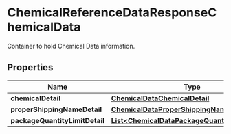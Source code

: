 

# ChemicalReferenceDataResponseChemicalData

Container to hold Chemical Data information.

## Properties

| Name | Type | Description | Notes |
|------------ | ------------- | ------------- | -------------|
|**chemicalDetail** | [**ChemicalDataChemicalDetail**](ChemicalDataChemicalDetail.md) |  |  [optional] |
|**properShippingNameDetail** | [**ChemicalDataProperShippingNameDetail**](ChemicalDataProperShippingNameDetail.md) |  |  [optional] |
|**packageQuantityLimitDetail** | [**List&lt;ChemicalDataPackageQuantityLimitDetail&gt;**](ChemicalDataPackageQuantityLimitDetail.md) |  |  [optional] |



